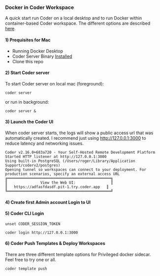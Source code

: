 ### Docker in Coder Workspace

A quick start run Coder on a local desktop and to run Docker within container-based Coder workspace. The different options are described [here](https://coder.com/docs/templates/docker-in-workspaces).


#### 1) Prequisites for Mac

* Running Docker Desktop 
* Coder Server Binary [Installed](https://coder.com/docs/install)
* Clone this repo

#### 2) Start Coder server 

To start Coder server on local mac (foreground):
```
coder server
```
or run in  background:
```
coder server &
```

#### 3) Launch the Coder UI

When coder server starts, the logs will show a public access url that was automatically created. I recommend just using http://127.0.0.1:3000 to reduce latency and networking issues.

```
Coder v2.16.0+683a720 - Your Self-Hosted Remote Development Platform
Started HTTP listener at http://127.0.0.1:3000
Using built-in PostgreSQL (/Users/roger/Library/Application Support/coderv2/postgres)
Opening tunnel so workspaces can connect to your deployment. For production scenarios, specify an external access URL
╔═══════════════════════════════════════════════╗
║               View the Web UI:                ║
║   https://adfasfdasdf.pit-1.try.coder.app   ║
╚═══════════════════════════════════════════════╝
```

#### 4) Create first Admin account Login to UI 


#### 5) Coder CLI Login

```
unset CODER_SESSION_TOKEN
```
```
coder login http://127.0.0.1:3000
```

#### 6) Coder Push Templates & Deploy Workspaces

There are three different template options for Privileged docker sidecar. Feel free to try one or all.
```
coder template push
```
